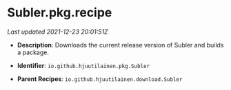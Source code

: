 # Subler.pkg.recipe

_Last updated 2021-12-23 20:01:51Z_

- **Description**: Downloads the current release version of Subler and builds a package.

- **Identifier**: `io.github.hjuutilainen.pkg.Subler`

- **Parent Recipes**: `io.github.hjuutilainen.download.Subler`
